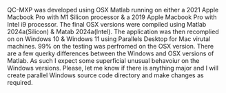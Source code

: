 QC-MXP was developed using OSX Matlab running on either a 2021 Apple Macbook Pro with M1 Silicon processor & a 2019 Apple Macbook Pro with Intel i9 processor. 
The final OSX versions were compiled using Matlab 2024a(Silicon) & Matab 2024a(Intel).
The application was then recomplied on on Windows 10 & Windows 11 using Parallels Desktop for Mac virutal machines.
99% on the testing was perfromed on the OSX version. There are a few querky differences between the Windows and OSX versions of Matlab.
As such I expect some superficial unusual behavoiur on the Windows versions. Please, let me know if there is anything major and I will create parallel Windows source code directory and make changes as required.  
